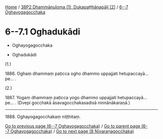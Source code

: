 
[Home](/) / [38P2 Dhammānuloma (1), Dukapaṭṭhānapāḷi (2)](../../38P2.md) / [6--7 Oghayogagocchaka](../6--7.md)

# 6--7.1 Oghadukādi

* Oghayogagocchaka

* Oghadukādi

(1.)

1886\. Oghaṃ dhammaṃ paṭicca ogho dhammo uppajjati hetupaccayā…pe… .

(2.)

1887\. Yogaṃ dhammaṃ paṭicca yogo dhammo uppajjati hetupaccayā…pe… . (Dvepi gocchakā āsavagocchakasadisā ninnānākaraṇā.)

---

1888\. Oghayogagocchakaṃ niṭṭhitaṃ.



[Go to previous page (6--7 Oghayogagocchaka)](../6--7.md) / [Go to parent page (6--7 Oghayogagocchaka)](../6--7.md) / [Go to next page (8 Nīvaraṇagocchaka)](../8.md)


